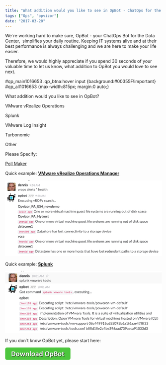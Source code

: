```yaml
---
title: "What addition would you like to see in OpBot - ChatOps for the Data Center?"
tags: ["Ops", "opvizor"]
date: "2017-03-20"
---
```


We´re working hard to make sure, OpBot - your ChatOps Bot for the Data Center,  simplifies your daily routine. Keeping IT systems alive and at their best performance is always challenging and we are here to make your life easier.

Therefore, we would highly appreciate if you spend 30 seconds of your valuable time to let us know, what addition to OpBot you would love to see next.

#qp\_main1016653 .qp\_btna:hover input {background:#00355F!important} #qp\_all1016653 {max-width:815px; margin:0 auto;}

What addition would you like to see in OpBot?

VMware vRealize Operations

Splunk

VMware Log Insight

Turbonomic

Other

Please Specify: 

[](#)[](#)

[Poll Maker](http://www.poll-maker.com)

<script src="//scripts.poll-maker.com/3012/scpolls.js" language="javascript"></script>

Quick example: **[VMware vRealize Operations Manager](http://www.vmware.com/products/vrealize-operations.html)**

[![VMware vRealize Operations Manager OpBot Chat Slack](/images/blog/vrops.png)](http://www.vmware.com/products/vrealize-operations.html)

Quick example: **[Splunk](http://www.splunk.com)**

[![Splunk ChatOps Slack OpBot](/images/blog/splunk.png)](http://www.splunk.com)

If you don´t know OpBot yet, please start here:

[![OpBot ChatOps for Data center](/images/blog/button_download-opbot-1.png)](http://try.opvizor.com/opbot)

